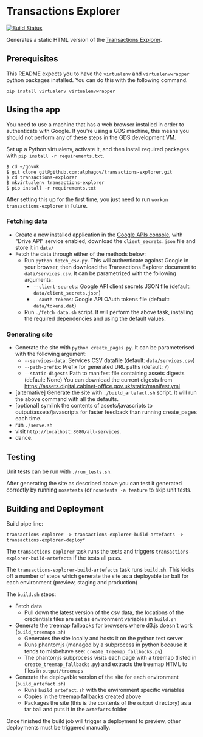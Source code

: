 Transactions Explorer
=====================

[![Build Status](https://travis-ci.org/alphagov/transactions-explorer.png?branch=master)](https://travis-ci.org/alphagov/transactions-explorer)

Generates a static HTML version of the [Transactions Explorer][tx].

[tx]: http://transactionsexplorer.cabinetoffice.gov.uk

## Prerequisites

This README expects you to have the `virtualenv` and `virtualenvwrapper` python packages installed. You can do this with the following command.

```
pip install virtualenv virtualenvwrapper
```

## Using the app

You need to use a machine that has a web browser installed in order to
authenticate with Google. If you're using a GDS machine, this means you should
not perform any of these steps in the GDS development VM.

Set up a Python virtualenv, activate it, and then install required packages
with `pip install -r requirements.txt`.

    $ cd ~/govuk
    $ git clone git@github.com:alphagov/transactions-explorer.git
    $ cd transactions-explorer
    $ mkvirtualenv transactions-explorer
    $ pip install -r requirements.txt

After setting this up for the first time, you just need to run
`workon transactions-explorer` in future.


### Fetching data

* Create a new installed application in the [Google APIs console][console],
with "Drive API" service enabled, download the `client_secrets.json` file
and store it in `data/`
* Fetch the data through either of the methods below:
  * Run `python fetch_csv.py`. This will authenticate against Google in your browser, then download the Transactions Explorer document to `data/services.csv`. It can be parametrized with the following arguments:
      * `--client-secrets`: Google API client secrets JSON file (default: `data/client_secrets.json`)
      * `--oauth-tokens`: Google API OAuth tokens file (default: `data/tokens.dat`)
  * Run `./fetch_data.sh` script. It will perform the above task, installing the required dependencies and using the default values.

[console]: https://code.google.com/apis/console/


### Generating site

* Generate the site with `python create_pages.py`. It can be parameterised with
the following argument:
  * `--services-data`: Services CSV datafile (default: `data/services.csv`)
  * `--path-prefix`: Prefix for generated URL paths (default: `/`)
  * `--static-digests` Path to manifest file containing assets digests (default: None) You can download the current digests from https://assets.digital.cabinet-office.gov.uk/static/manifest.yml
* [alternative] Generate the site with `./build_artefact.sh` script. It will run the above command with all the defaults.
* [optional] symlink the contents of assets/javascripts to output/assets/javascripts 
for faster feedback than running create_pages each time.
* run `./serve.sh` 
* visit `http://localhost:8080/all-services`.
* dance.


## Testing

Unit tests can be run with `./run_tests.sh`.

After generating the site as described above you can test
it generated correctly by running `nosetests` (or `nosetests -a feature`
to skip unit tests.

## Building and Deployment

Build pipe line:

`transactions-explorer -> transactions-explorer-build-artefacts -> transactions-explorer-deploy*`

The `transactions-explorer` task runs the tests and triggers `transactions-explorer-build-artefacts`
if the tests all pass.

The `transactions-explorer-build-artefacts` task runs `build.sh`. This kicks off a number of steps
which generate the site as a deployable tar ball for each environment (preview, staging and production)

The `build.sh` steps:

- Fetch data
    - Pull down the latest version of the csv data, the locations of the credentials files are set as environment variables in `build.sh`
- Generate the treemap fallbacks for browsers where d3.js doesn't work (`build_treemaps.sh`)
    - Generates the site locally and hosts it on the python test server
    - Runs phantomjs (managed by a subprocess in python because it tends to misbehave see: `create_treemap_fallbacks.py`)
    - The phantomjs subprocess visits each page with a treemap (listed in `create_treemap_fallbacks.py`) and extracts the treemap HTML to files in `output/treemaps`
- Generate the deployable version of the site for each environment (`build_artefact.sh`)
    - Runs `build_artefact.sh` with the environment specific variables
    - Copies in the treemap fallbacks created above
    - Packages the site (this is the contents of the `output` directory) as a tar ball and puts it in the `artefacts` folder

Once finished the build job will trigger a deployment to preview, other deployments must be triggered manually.
